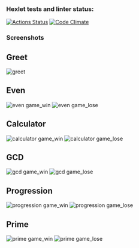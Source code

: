 ### Hexlet tests and linter status:
[![Actions Status](https://github.com/RedGradient/java-project-61/workflows/hexlet-check/badge.svg)](https://github.com/RedGradient/java-project-61/actions)
[![Code Climate](https://codeclimate.com/github/cloudfoundry/membrane.png)](https://github.com/RedGradient/java-project-61)

### Screenshots

## Greet
![greet](app/src/resources/greet.png)

## Even
![even game_win](app/src/resources/even_win.png)
![even game_lose](app/src/resources/even_lose.png)

## Calculator
![calculator game_win](app/src/resources/calculator_win.png)
![calculator game_lose](app/src/resources/calculator_lose.png)

## GCD
![gcd game_win](app/src/resources/gcd_win.png)
![gcd game_lose](app/src/resources/gcd_lose.png)

## Progression
![progression game_win](app/src/resources/progression_win.png)
![progression game_lose](app/src/resources/progression_lose.png)

## Prime
![prime game_win](app/src/resources/prime_win.png)
![prime game_lose](app/src/resources/prime_lose.png)
